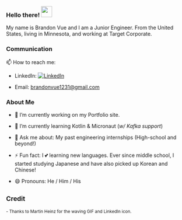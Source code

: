 ### Hello there! <img src="https://raw.githubusercontent.com/MartinHeinz/MartinHeinz/master/wave.gif" width="30px">

<!-- Introduction -->

My name is Brandon Vue and I am a Junior Engineer. From the United States, living in Minnesota, and working at Target Corporate.

### Communication

📫 How to reach me:

- LinkedIn: [![LinkedIn][1.2]][1]

- Email: brandonvue1231@gmail.com

### About Me

- 🔭 I’m currently working on my Portfolio site. 

- 🌱 I’m currently learning Kotlin & Micronaut (_w/ Kafka support_)

- 💬 Ask me about: My past engineering internships (High-school and beyond!)

- ⚡ Fun fact: I :two_hearts: learning new languages. Ever since middle school, I started studying Japanese and have also picked up Korean and Chinese!

- 😄 Pronouns: He / Him / His

<!-- Links -->

[1]: https://www.linkedin.com/in/young-professional-brandon-vue/
[1.2]: https://raw.githubusercontent.com/MartinHeinz/MartinHeinz/master/linkedin-3-16.png

<!-- Credit -->
<sub>Credit</sub>
---
<sub>- Thanks to Martin Heinz for the waving GIF and LinkedIn icon.</sub>

<!--
**B-Vwj/B-Vwj** is a ✨ _special_ ✨ repository because its `README.md` (this file) appears on your GitHub profile.

Here are some ideas to get you started:

- 👯 I’m looking to collaborate on ...
- 🤔 I’m looking for help with ...

-->
